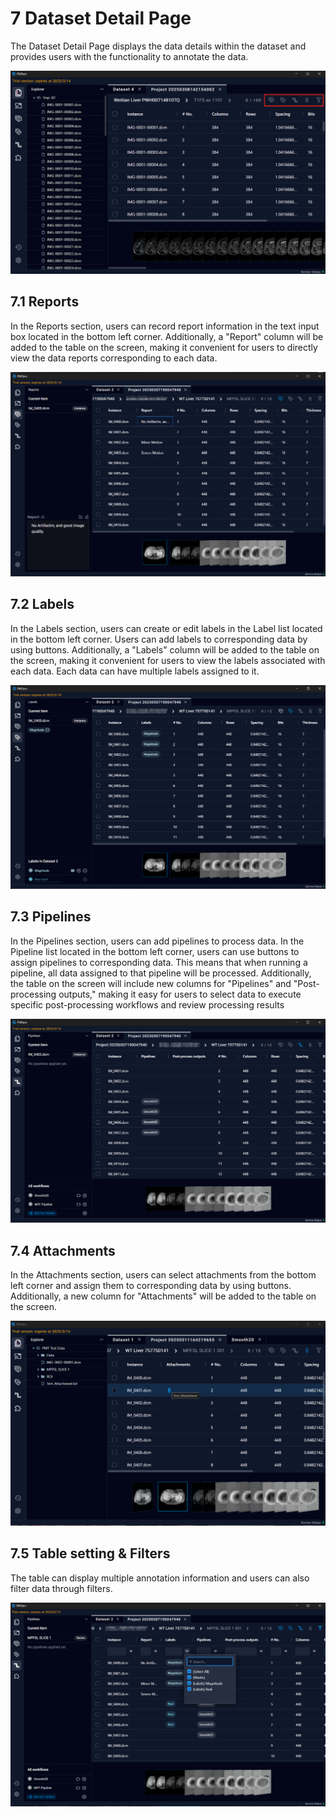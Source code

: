 # 7 Dataset Detail Page

The Dataset Detail Page displays the data details within the dataset and provides users with the functionality to annotate the data.

![Image_51](../images/image_51.png)

## 7.1 Reports

In the Reports section, users can record report information in the text input box located in the bottom left corner. Additionally, a "Report" column will be added to the table on the screen, making it convenient for users to directly view the data reports corresponding to each data.

![Image_73](../images/image_73.png)

## 7.2 Labels

In the Labels section, users can create or edit labels in the Label list located in the bottom left corner. Users can add labels to corresponding data by using buttons. Additionally, a "Labels" column will be added to the table on the screen, making it convenient for users to view the labels associated with each data. Each data can have multiple labels assigned to it.

![Image_31](../images/image_31.png)

## 7.3 Pipelines

In the Pipelines section, users can add pipelines to process data. In the Pipeline list located in the bottom left corner, users can use buttons to assign pipelines to corresponding data. This means that when running a pipeline, all data assigned to that pipeline will be processed. Additionally, the table on the screen will include new columns for "Pipelines" and "Post-processing outputs," making it easy for users to select data to execute specific post-processing workflows and review processing results

![Image_3](../images/image_3.png)

## 7.4 Attachments

In the Attachments section, users can select attachments from the bottom left corner and assign them to corresponding data by using buttons. Additionally, a new column for "Attachments" will be added to the table on the screen.

![Image_21](../images/image_21.png)

## 7.5 Table setting & Filters

The table can display multiple annotation information and users can also filter data through filters.

![Image_48](../images/image_48.png)

